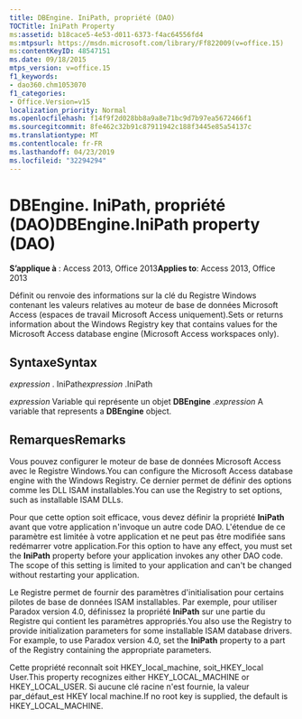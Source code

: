 ```yaml
---
title: DBEngine. IniPath, propriété (DAO)
TOCTitle: IniPath Property
ms:assetid: b18cace5-4e53-d011-6373-f4ac64556fd4
ms:mtpsurl: https://msdn.microsoft.com/library/Ff822009(v=office.15)
ms:contentKeyID: 48547151
ms.date: 09/18/2015
mtps_version: v=office.15
f1_keywords:
- dao360.chm1053070
f1_categories:
- Office.Version=v15
localization_priority: Normal
ms.openlocfilehash: f14f9f2d028bb8a9a8e71bc9d7b97ea5672466f1
ms.sourcegitcommit: 8fe462c32b91c87911942c188f3445e85a54137c
ms.translationtype: MT
ms.contentlocale: fr-FR
ms.lasthandoff: 04/23/2019
ms.locfileid: "32294294"
---
```

# <a name="dbengineinipath-property-dao"></a><span data-ttu-id="91837-102">DBEngine. IniPath, propriété (DAO)</span><span class="sxs-lookup"><span data-stu-id="91837-102">DBEngine.IniPath property (DAO)</span></span>


<span data-ttu-id="91837-103">**S’applique à** : Access 2013, Office 2013</span><span class="sxs-lookup"><span data-stu-id="91837-103">**Applies to**: Access 2013, Office 2013</span></span>

<span data-ttu-id="91837-104">Définit ou renvoie des informations sur la clé du Registre Windows contenant les valeurs relatives au moteur de base de données Microsoft Access (espaces de travail Microsoft Access uniquement).</span><span class="sxs-lookup"><span data-stu-id="91837-104">Sets or returns information about the Windows Registry key that contains values for the Microsoft Access database engine (Microsoft Access workspaces only).</span></span>

## <a name="syntax"></a><span data-ttu-id="91837-105">Syntaxe</span><span class="sxs-lookup"><span data-stu-id="91837-105">Syntax</span></span>

<span data-ttu-id="91837-106">*expression* . IniPath</span><span class="sxs-lookup"><span data-stu-id="91837-106">*expression* .IniPath</span></span>

<span data-ttu-id="91837-107">*expression* Variable qui représente un objet **DBEngine** .</span><span class="sxs-lookup"><span data-stu-id="91837-107">*expression* A variable that represents a **DBEngine** object.</span></span>

## <a name="remarks"></a><span data-ttu-id="91837-108">Remarques</span><span class="sxs-lookup"><span data-stu-id="91837-108">Remarks</span></span>

<span data-ttu-id="91837-109">Vous pouvez configurer le moteur de base de données Microsoft Access avec le Registre Windows.</span><span class="sxs-lookup"><span data-stu-id="91837-109">You can configure the Microsoft Access database engine with the Windows Registry.</span></span> <span data-ttu-id="91837-110">Ce dernier permet de définir des options comme les DLL ISAM installables.</span><span class="sxs-lookup"><span data-stu-id="91837-110">You can use the Registry to set options, such as installable ISAM DLLs.</span></span>

<span data-ttu-id="91837-p102">Pour que cette option soit efficace, vous devez définir la propriété **IniPath** avant que votre application n'invoque un autre code DAO. L'étendue de ce paramètre est limitée à votre application et ne peut pas être modifiée sans redémarrer votre application.</span><span class="sxs-lookup"><span data-stu-id="91837-p102">For this option to have any effect, you must set the **IniPath** property before your application invokes any other DAO code. The scope of this setting is limited to your application and can't be changed without restarting your application.</span></span>

<span data-ttu-id="91837-p103">Le Registre permet de fournir des paramètres d'initialisation pour certains pilotes de base de données ISAM installables. Par exemple, pour utiliser Paradox version 4.0, définissez la propriété **IniPath** sur une partie du Registre qui contient les paramètres appropriés.</span><span class="sxs-lookup"><span data-stu-id="91837-p103">You also use the Registry to provide initialization parameters for some installable ISAM database drivers. For example, to use Paradox version 4.0, set the **IniPath** property to a part of the Registry containing the appropriate parameters.</span></span>

<span data-ttu-id="91837-115">Cette propriété reconnaît soit HKEY\_local\_machine, soit\_HKEY\_local User.</span><span class="sxs-lookup"><span data-stu-id="91837-115">This property recognizes either HKEY\_LOCAL\_MACHINE or HKEY\_LOCAL\_USER.</span></span> <span data-ttu-id="91837-116">Si aucune clé racine n'est fournie, la valeur par\_défaut\_est HKEY local machine.</span><span class="sxs-lookup"><span data-stu-id="91837-116">If no root key is supplied, the default is HKEY\_LOCAL\_MACHINE.</span></span>

